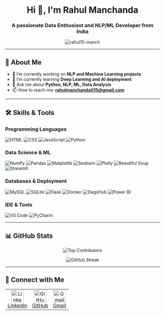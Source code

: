 

<!-- Intro -->
<h1 align="center">Hi 👋, I'm Rahul Manchanda</h1>
<h3 align="center">A passionate Data Enthusiast and NLP/ML Developer from India</h3>

<p align="center">
  <img src="https://komarev.com/ghpvc/?username=rahul15-manch&label=Profile%20views&color=0e75b6&style=flat" alt="rahul15-manch" />
</p>

---

## 🔹 About Me
- 🔭 I’m currently working on **NLP and Machine Learning projects**
- 🌱 I’m currently learning **Deep Learning and AI deployment**
- 💬 Ask me about **Python, NLP, ML, Data Analysis**
- 📫 How to reach me: **rahulmanchanda015@gmail.com**

---

## 🛠️ Skills & Tools

### Programming Languages
![HTML](https://img.shields.io/badge/HTML5-E34F26?style=for-the-badge&logo=html5&logoColor=white)
![CSS](https://img.shields.io/badge/CSS3-1572B6?style=for-the-badge&logo=css3&logoColor=white)
![JavaScript](https://img.shields.io/badge/JavaScript-F7DF1E?style=for-the-badge&logo=javascript&logoColor=black)
![Python](https://img.shields.io/badge/Python-3776AB?style=for-the-badge&logo=python&logoColor=white)

### Data Science & ML
![NumPy](https://img.shields.io/badge/NumPy-013243?style=for-the-badge&logo=numpy&logoColor=white)
![Pandas](https://img.shields.io/badge/Pandas-150458?style=for-the-badge&logo=pandas&logoColor=white)
![Matplotlib](https://img.shields.io/badge/Matplotlib-003366?style=for-the-badge&logo=matplotlib&logoColor=white)
![Seaborn](https://img.shields.io/badge/Seaborn-3776AB?style=for-the-badge&logo=python&logoColor=white)
![Plotly](https://img.shields.io/badge/Plotly-3DD1F2?style=for-the-badge&logo=plotly&logoColor=white)
![Beautiful Soup](https://img.shields.io/badge/BeautifulSoup-4-green?style=for-the-badge)
![Streamlit](https://img.shields.io/badge/Streamlit-%23FF4B4B.svg?style=for-the-badge&logo=streamlit&logoColor=white)

### Databases & Deployment
![MySQL](https://img.shields.io/badge/MySQL-4479A1?style=for-the-badge&logo=mysql&logoColor=white)
![SQLite](https://img.shields.io/badge/SQLite-003B57?style=for-the-badge&logo=sqlite&logoColor=white)
![Flask](https://img.shields.io/badge/Flask-%23000.svg?style=for-the-badge&logo=flask&logoColor=white)
![Docker](https://img.shields.io/badge/Docker-2496ED?style=for-the-badge&logo=docker&logoColor=white)
![DagsHub](https://img.shields.io/badge/DagsHub-F9AB00?style=for-the-badge&logo=dagshub&logoColor=white)
![Power BI](https://img.shields.io/badge/Power_BI-F2C811?style=for-the-badge&logo=powerbi&logoColor=black)

### IDE & Tools
![VS Code](https://img.shields.io/badge/VS_Code-007ACC?style=for-the-badge&logo=visual-studio-code&logoColor=white)
![PyCharm](https://img.shields.io/badge/IDE-PyCharm-000000?style=for-the-badge&logo=pycharm&logoColor=white)

---

## 📊 GitHub Stats
<p align="center">
  <img src="https://github-contributor-stats.vercel.app/api?username=rahul15-manch&limit=5&theme=dark&combine_all_yearly_contributions=true" alt="Top Contributors" />
</p>
<p align="center">
  <img src="https://github-readme-streak-stats.herokuapp.com/?user=rahul15-manch&theme=dark&hide_border=false" alt="GitHub Streak" />
</p>

---

## 🔗 Connect with Me

<table align="center">
  <tr>
    <td align="center">
      <a href="https://www.linkedin.com/in/rahul-manchanda-3959b120a/" target="_blank">
        <img src="https://cdn.jsdelivr.net/gh/simple-icons/simple-icons/icons/linkedin.svg" alt="LinkedIn" width="40" height="40"/><br>
        LinkedIn
      </a>
    </td>
    <td align="center">
      <a href="https://github.com/rahul15-manch" target="_blank">
        <img src="https://cdn.jsdelivr.net/gh/simple-icons/simple-icons/icons/github.svg" alt="GitHub" width="40" height="40"/><br>
        GitHub
      </a>
    </td>
    <td align="center">
      <a href="mailto:rahulmanchanda015@gmail.com" target="_blank">
        <img src="https://cdn.jsdelivr.net/gh/simple-icons/simple-icons/icons/gmail.svg" alt="Gmail" width="40" height="40"/><br>
        Gmail
      </a>
    </td>
  </tr>
</table>



